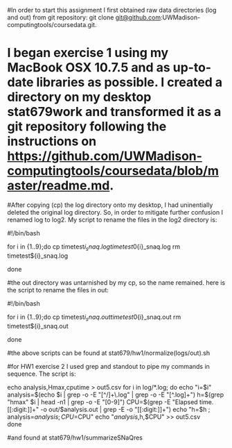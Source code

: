 #In order to start this assignment I first obtained raw data directories (log and out) from git repository: git clone git@github.com:UWMadison-computingtools/coursedata.git.

# I began exercise 1 using my MacBook OSX 10.7.5 and as up-to-date libraries as possible. I created a directory on my desktop stat679work and transformed it as a git repository following the instructions on https://github.com/UWMadison-computingtools/coursedata/blob/master/readme.md. 

#After copying (cp) the log directory onto my desktop, I had uninentially deleted the original log directory. So, in order to mitigate further confusion I renamed log to log2. My script to rename the files in the log2 directory is:

#!/bin/bash

for i in {1..9};do
cp timetest${i}_snaq.log timetest0${i}_snaq.log
rm timetest${i}_snaq.log 

done

#the out directory was untarnished by my cp, so the name remained. here is the script to rename the files in out:

#!/bin/bash

for i in {1..9};do
cp timetest${i}_snaq.out timetest0${i}_snaq.out
rm timetest${i}_snaq.out

done

#the above scripts can be found at stat679/hw1/normalize(logs/out).sh

#for HW1 exercise 2 I used grep and standout to pipe my commands in sequence. The script is:

echo analysis,Hmax,cputime > out5.csv
for i in log/*.log;
do
	echo "i=$i" 
	analysis=$(echo $i | grep -o -E "[^/]+\.log" | grep -o -E "[^.log]+")
	h=$(grep "hmax" $i | head -n1 | grep -o -E "[0-9]")
	CPU=$(grep -E "Elapsed time. [[:digit:]]+" -o out/$analysis.out | grep -E -o "[[:digit:]]+")	
	echo "h=$h ; analysis=$analysis ; CPU=$CPU"
    echo "$analysis,$h,$CPU" >> out5.csv	
done

#and found at stat679/hw1/summarizeSNaQres
